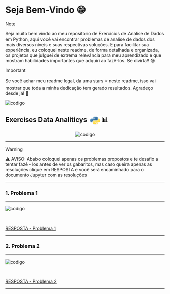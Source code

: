 # Seja Bem-Vindo 😁


> [!NOTE]
> Seja muito bem vindo ao meu repositório de Exercicios de Análise de Dados em Python, aqui você vai encontrar problemas de analise de dados dos mais diversos níveis e suas respectivas soluções. E para facilitar sua experiência, eu coloquei neste readme, 
>  de forma detalhada e organizada, os projetos que julguei de extrema relevância para meu aprendizado e que mostram habilidades importantes que adquiri ao fazê-los. Se divirta!! 😎

>[!IMPORTANT]
> Se você achar meu readme legal, da uma stars ⭐ neste readme, isso vai mostrar que toda a minha dedicação tem gerado resultados. Agradeço desde já! 🤝

<img src="https://github.com/user-attachments/assets/16a79a0e-238e-403f-b7e0-84c770e0d202" alt = "codigo" width="1200" height="200">


## Exercises Data Analiticys <img align="center" alt="Python" height="30" width="40" src="https://raw.githubusercontent.com/devicons/devicon/master/icons/python/python-original.svg">📊

<div align='center'>


<img src="https://github.com/user-attachments/assets/cd517ad1-27d5-457d-adc5-3825a80f3528" alt = "codigo" width="1200" height="350">

</div>

___

> [!WARNING]
>⚠️ AVISO: Abaixo coloquei apenas os problemas propostos e te desafio a tentar fazê - los antes de ver os gabaritos, mas caso queira apenas as resoluções clique em RESPOSTA e você será encaminhado para o documento Jupyter com as resoluções &nbsp;


___

### 1. Problema 1

---

<img src="https://github.com/user-attachments/assets/3348386c-66d3-492e-9284-b93780d43944" alt = "codigo" width="900" height="500" >


&nbsp;&nbsp; 

<a href="">RESPOSTA - Problema 1</a>

---

### 2. Problema 2

---

<img src="" alt = "codigo" width="900" height="500" >


&nbsp;&nbsp; 

<a href="">RESPOSTA - Problema 2</a>

---



</div>
